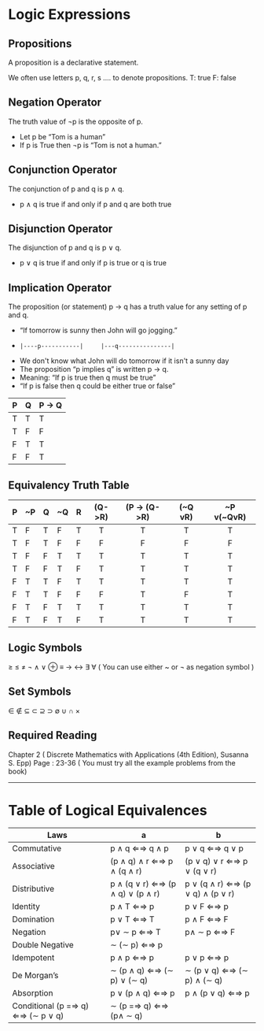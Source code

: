 # Logic Expressions

## Propositions
A proposition is a declarative statement.

We often use letters p, q, r, s …. to denote propositions.
T: true F: false

## Negation Operator
The truth value of ¬p is the opposite of p.

- Let p be “Tom is a human”
- If p is True then ¬p is “Tom is not a human.”

## Conjunction Operator
The conjunction of p and q is p ∧ q.

- p ∧ q is true if and only if p and q are both true

## Disjunction Operator
The disjunction of p and q is p ∨ q. 

- p ∨ q is true if and only if p is true or q is true

## Implication Operator
The proposition (or statement) p → q has a truth value for
any setting of p and q.

- “If tomorrow is sunny then John will go jogging.”
-     |----p-----------|     |---q---------------|
- We don't know what John will do tomorrow if it isn't a sunny day
- The proposition “p implies q” is written p → q.
- Meaning: “If p is true then q must be true”
- “If p is false then q could be either true or false”

|P|Q|P -> Q|
|-|-|------|
|T|T|T|
|T|F|F|
|F|T|T|
|F|F|T|


## Equivalency Truth Table

|P|~P|Q|~Q|R|(Q->R)|(P -> (Q->R)|(~Q vR)|~P v(~QvR)|
|-|--|-|--|-|:----:|:----------:|:-----:|:--------:|
|T|F |T|F |T|T     |T           |T      |T         |
|T|F |T|F |F|F     |F           |F      |F         |
|T|F |F|T |T|T     |T           |T      |T         |
|T|F |F|T |F|T     |T           |T      |T         |
|F|T |T|F |T|T     |T           |T      |T         |
|F|T |T|F |F|F     |T           |F      |T         |
|F|T |F|T |T|T     |T           |T      |T         |
|F|T |F|T |F|T     |T           |T      |T         |


## Logic Symbols
≥ ≤ ≠ ¬ ∧ ∨ ⊕ ≡ → ↔ ∃ ∀ ( You can use either ~ or ¬ as negation symbol )

## Set Symbols
∈ ∉ ⊆ ⊂ ⊇ ⊃ ∅ ∪ ∩ ×


## Required Reading 
Chapter 2 ( Discrete Mathematics with Applications (4th Edition), Susanna S. Epp) Page : 23-36 ( You must try all the example problems from the book) 

***

# Table of Logical Equivalences
| Laws| a | b |
|-----|---|---|
|Commutative| p ∧ q ⇐⇒ q ∧ p | p ∨ q ⇐⇒ q ∨ p |
|Associative| (p ∧ q) ∧ r ⇐⇒ p ∧ (q ∧ r) | (p ∨ q) ∨ r ⇐⇒ p ∨ (q ∨ r)|
|Distributive| p ∧ (q ∨ r) ⇐⇒ (p ∧ q) ∨ (p ∧ r)| p ∨ (q ∧ r) ⇐⇒ (p ∨ q) ∧ (p ∨ r)|
|Identity| p ∧ T ⇐⇒ p | p ∨ F ⇐⇒ p |
|Domination| p ∨ T ⇐⇒ T | p ∧ F ⇐⇒ F|
|Negation| p∨ ∼ p ⇐⇒ T | p∧ ∼ p ⇐⇒ F |
|Double Negative| ∼ (∼ p) ⇐⇒ p | |
|Idempotent| p ∧ p ⇐⇒ p  | p ∨ p ⇐⇒ p|
|De Morgan’s| ∼ (p ∧ q) ⇐⇒ (∼ p) ∨ (∼ q) | ∼ (p ∨ q) ⇐⇒ (∼ p) ∧ (∼ q)|
|Absorption| p ∨ (p ∧ q) ⇐⇒ p | p ∧ (p ∨ q) ⇐⇒ p|
|Conditional (p =⇒ q) ⇐⇒ (∼ p ∨ q)  |∼ (p =⇒ q) ⇐⇒ (p∧ ∼ q)|

